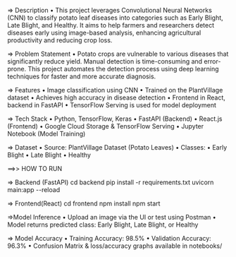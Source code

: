 => Description
• This project leverages Convolutional Neural Networks (CNN) to classify potato leaf diseases into categories such as Early Blight, Late Blight, and Healthy. It aims to help farmers and researchers detect diseases early using image-based analysis, enhancing agricultural productivity and reducing crop loss.

=> Problem Statement
• Potato crops are vulnerable to various diseases that significantly reduce yield. Manual detection is time-consuming and error-prone. This project automates the detection process using deep learning techniques for faster and more accurate diagnosis.

=> Features
• Image classification using CNN
• Trained on the PlantVillage dataset
• Achieves high accuracy in disease detection
• Frontend in React, backend in FastAPI
• TensorFlow Serving is used for model deployment

=> Tech Stack
• Python, TensorFlow, Keras
• FastAPI (Backend)
• React.js (Frontend)
• Google Cloud Storage & TensorFlow Serving
• Jupyter Notebook (Model Training)

=> Dataset
• Source: PlantVillage Dataset (Potato Leaves)
  • Classes:
   • Early Blight
   • Late Blight
   • Healthy

==>> HOW TO RUN

=> Backend (FastAPI)
cd backend
pip install -r requirements.txt
uvicorn main:app --reload

=> Frontend(React)
cd frontend
npm install
npm start

=>Model Inference
•  Upload an image via the UI or test using Postman
•  Model returns predicted class: Early Blight, Late Blight, or Healthy

=> Model Accuracy
• Training Accuracy: 98.5%
• Validation Accuracy: 96.3%
• Confusion Matrix & loss/accuracy graphs available in notebooks/
 
